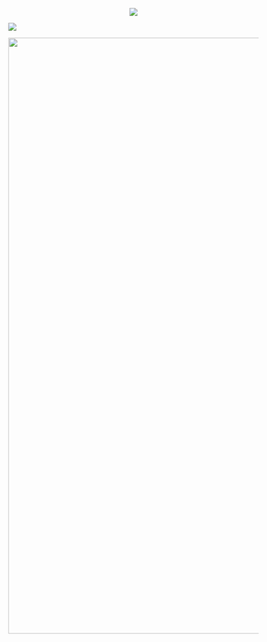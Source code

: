 <p align="center">
  <img src="https://count.getloli.com/get/@ArviSlayer?theme=rule34" />
</p>
  
  ![](https://github-profile-summary-cards.vercel.app/api/cards/profile-details?username=ArviSlayer&theme=monokai)
  
<div><img src="https://github-profile-trophy.vercel.app/?username=ArviSlayer&theme=dracula" width="1200"></div></p>


<br/>

<br>



